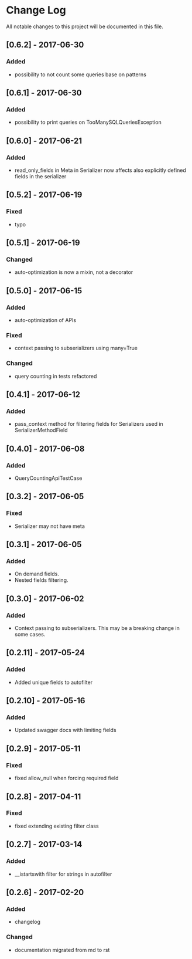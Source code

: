 # Change Log
All notable changes to this project will be documented in this file.

## [0.6.2] - 2017-06-30
### Added
- possibility to not count some queries base on patterns

## [0.6.1] - 2017-06-30
### Added
- possibility to print queries on TooManySQLQueriesException

## [0.6.0] - 2017-06-21
### Added
- read_only_fields in Meta in Serializer now affects also explicitly defined fields in the serializer

## [0.5.2] - 2017-06-19
### Fixed
- typo

## [0.5.1] - 2017-06-19
### Changed
- auto-optimization is now a mixin, not a decorator

## [0.5.0] - 2017-06-15
### Added
- auto-optimization of APIs

### Fixed
- context passing to subserializers using many=True

### Changed
- query counting in tests refactored

## [0.4.1] - 2017-06-12
### Added
- pass_context method for filtering fields for Serializers used in SerializerMethodField

## [0.4.0] - 2017-06-08
### Added
- QueryCountingApiTestCase

## [0.3.2] - 2017-06-05
### Fixed
- Serializer may not have meta

## [0.3.1] - 2017-06-05
### Added
- On demand fields.
- Nested fields filtering.

## [0.3.0] - 2017-06-02
### Added
- Context passing to subserializers. This may be a breaking change in some cases.

## [0.2.11] - 2017-05-24
### Added
- Added unique fields to autofilter

## [0.2.10] - 2017-05-16
### Added
- Updated swagger docs with limiting fields

## [0.2.9] - 2017-05-11
### Fixed
- fixed allow_null when forcing required field

## [0.2.8] - 2017-04-11
### Fixed
- fixed extending existing filter class

## [0.2.7] - 2017-03-14
### Added
- __istartswith filter for strings in autofilter

## [0.2.6] - 2017-02-20
### Added
- changelog

### Changed
- documentation migrated from md to rst

